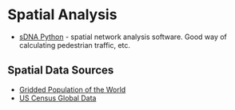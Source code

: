 Spatial Analysis
================

* [sDNA Python](http://www.cardiff.ac.uk/sdna/sdna-for-python-enthusiasts/) - spatial network analysis software. Good way of calculating pedestrian traffic, etc.


## Spatial Data Sources
* [Gridded Population of the World](http://sedac.ciesin.columbia.edu/data/set/gpw-v3-population-count/data-download)
* [US Census Global Data](http://census.gov/population/international/data/mapping)
